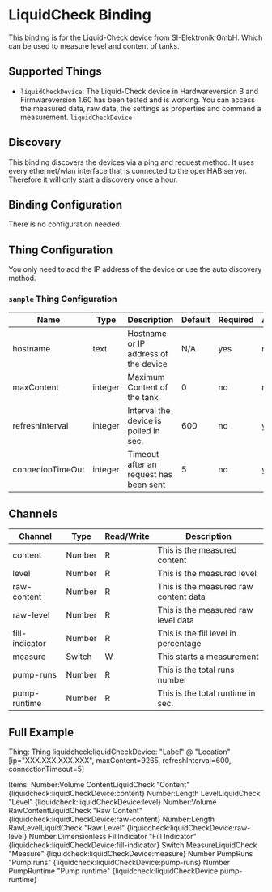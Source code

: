 # LiquidCheck Binding

This binding is for the Liquid-Check device from SI-Elektronik GmbH.
Which can be used to measure level and content of tanks.

## Supported Things

- `liquidCheckDevice`: The Liquid-Check device in Hardwareversion B and Firmwareversion 1.60 has been tested and is working.
You can access the measured data, raw data, the settings as properties and command a measurement. `liquidCheckDevice`

## Discovery

This binding discovers the devices via a ping and request method.
It uses every ethernet/wlan interface that is connected to the openHAB server.
Therefore it will only start a discovery once a hour.

## Binding Configuration

There is no configuration needed.

## Thing Configuration

You only need to add the IP address of the device or use the auto discovery method.

### `sample` Thing Configuration

| Name            | Type    | Description                           | Default | Required | Advanced |
|-----------------|---------|---------------------------------------|---------|----------|----------|
| hostname        | text    | Hostname or IP address of the device  | N/A     | yes      | no       |
| maxContent      | integer | Maximum Content of the tank           | 0       | no       | no       |
| refreshInterval | integer | Interval the device is polled in sec. | 600     | no       | yes      |
| connecionTimeOut| integer | Timeout after an request has been sent| 5       | no       | yes      |

## Channels

| Channel        | Type   | Read/Write | Description                           |
|----------------|--------|------------|---------------------------------------|
| content        | Number | R          | This is the measured content          |
| level          | Number | R          | This is the measured level            |
| raw-content    | Number | R          | This is the measured raw content data |
| raw-level      | Number | R          | This is the measured raw level data   |
| fill-indicator | Number | R          | This is the fill level in percentage  |
| measure        | Switch | W          | This starts a measurement             |
| pump-runs      | Number | R          | This is the total runs number         |
| pump-runtime   | Number | R          | This is the total runtime in sec.     |

## Full Example

Thing:
Thing liquidcheck:liquidCheckDevice: "Label" @ "Location" [ip="XXX.XXX.XXX.XXX", maxContent=9265, refreshInterval=600, connectionTimeout=5]

Items:
Number:Volume ContentLiquidCheck "Content" {liquidcheck:liquidCheckDevice:content}
Number:Length LevelLiquidCheck "Level" {liquidcheck:liquidCheckDevice:level}
Number:Volume RawContentLiquidCheck "Raw Content" {liquidcheck:liquidCheckDevice:raw-content}
Number:Length RawLevelLiquidCheck "Raw Level" {liquidcheck:liquidCheckDevice:raw-level}
Number:Dimensionless FillIndicator "Fill Indicator" {liquidcheck:liquidCheckDevice:fill-indicator}
Switch MeasureLiquidCheck "Measure" {liquidcheck:liquidCheckDevice:measure}
Number PumpRuns "Pump runs" {liquidcheck:liquidCheckDevice:pump-runs}
Number PumpRuntime "Pump runtime" {liquidcheck:liquidCheckDevice:pump-runtime}
